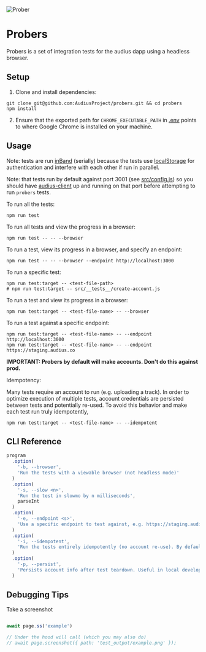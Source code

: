![Prober](https://user-images.githubusercontent.com/2731362/61009053-44363a00-a326-11e9-8bde-c16901b9932b.png "Prober")

# Probers

Probers is a set of integration tests for the audius dapp using a headless browser.

## Setup
1. Clone and install dependencies:
```
git clone git@github.com:AudiusProject/probers.git && cd probers
npm install
```
2. Ensure that the exported path for `CHROME_EXECUTABLE_PATH` in [.env](.env) points to where Google Chrome is installed on your machine.

## Usage
Note: tests are run [inBand](https://jestjs.io/docs/en/cli#runinband) (serially) because the tests use [localStorage](https://developer.mozilla.org/en-US/docs/Web/API/Window/localStorage) for authentication and interfere with each other if run in parallel.

Note: that tests run by default against port 3001 (see [src/config.js](src/config.js)) so you should have [audius-client](https://github.com/AudiusProject/audius-client) up and running on that port before attempting to run `probers` tests.

To run all the tests:
```
npm run test
```

To run all tests and view the progress in a browser:
```
npm run test -- -- --browser
```

To run a test, view its progress in a browser, and specify an endpoint:
```
npm run test -- -- --browser --endpoint http://localhost:3000
```

To run a specific test:
```
npm run test:target -- <test-file-path>
# npm run test:target -- src/__tests__/create-account.js
```

To run a test and view its progress in a browser:
```
npm run test:target -- <test-file-name> -- --browser
```

To run a test against a specific endpoint:
```
npm run test:target -- <test-file-name> -- --endpoint http://localhost:3000
npm run test:target -- <test-file-name> -- --endpoint https://staging.audius.co
```

**IMPORTANT: Probers by default will make accounts. Don't do this against prod.**

Idempotency:

Many tests require an account to run (e.g. uploading a track). In order to optimize execution of multiple tests, account credentials are persisted between tests and potentially re-used. To avoid this behavior and make each test run truly idempotently,
```
npm run test:target -- <test-file-name> -- --idempotent
```

## CLI Reference

```js
program
  .option(
    '-b, --browser',
    'Run the tests with a viewable browser (not headless mode)'
  )
  .option(
    '-s, --slow <n>',
    'Run the test in slowmo by n milliseconds',
    parseInt
  )
  .option(
    '-e, --endpoint <s>',
    'Use a specific endpoint to test against, e.g. https://staging.audius.co'
  )
  .option(
    '-i, --idempotent',
    'Run the tests entirely idempotently (no account re-use). By default tests that need a logged in state will try and re-use an account'
  )
  .option(
    '-p, --persist',
    'Persists account info after test teardown. Useful in local development to make tests that require accounts faster'
  )
```

## Debugging Tips

Take a screenshot
```js

await page.ss('example')

// Under the hood will call (which you may also do)
// await page.screenshot({ path: 'test_output/example.png' });
```

